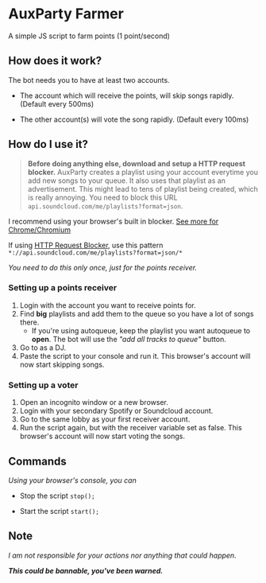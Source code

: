 # AuxParty Farmer
A simple JS script to farm points (1 point/second)

## How does it work?

The bot needs you to have at least two accounts. 

* The account which will receive the points, will skip songs rapidly. (Default every 500ms)

* The other account(s) will vote the song rapidly. (Default every 100ms)

## How do I use it?

> **Before doing anything else, download and setup a HTTP request blocker.** AuxParty creates a playlist using your account everytime you add new songs to your queue. It also uses that playlist as an advertisement. This might lead to tens of playlist being created, which is really annoying. You need to block this URL ```api.soundcloud.com/me/playlists?format=json```.

I recommend using your browser's built in blocker. [See more for Chrome/Chromium](https://stackoverflow.com/questions/27863094/how-to-block-a-url-in-chromes-developer-tools-network-monitor) 

If using [HTTP Request Blocker](https://chrome.google.com/webstore/detail/http-request-blocker/eckpjmeijpoipmldfbckahppeonkoeko), use this pattern ```*://api.soundcloud.com/me/playlists?format=json/*```

*You need to do this only once, just for the points receiver.*

### Setting up a points receiver

1. Login with the account you want to receive points for.
2. Find **big** playlists and add them to the queue so you have a lot of songs there.
    * If you're using autoqueue, keep the playlist you want autoqueue to **open**. The bot will use the *"add all tracks to queue"* button.
3. Go to as a DJ.
4. Paste the script to your console and run it. This browser's account will now start skipping songs.

### Setting up a voter

1. Open an incognito window or a new browser.
2. Login with your secondary Spotify or Soundcloud account.
3. Go to the same lobby as your first receiver account.
4. Run the script again, but with the receiver variable set as false. This browser's account will now start voting the songs.

## Commands

*Using your browser's console, you can*

* Stop the script ```stop();```

* Start the script ```start();```

## Note

*I am not responsible for your actions nor anything that could happen.*

***This could be bannable, you've been warned.***
